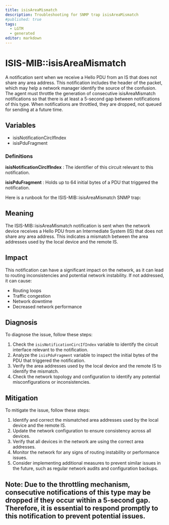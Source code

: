 ```yaml
---
title: isisAreaMismatch
description: Troubleshooting for SNMP trap isisAreaMismatch
#published: true
tags:
  - LGTM
  - generated
editor: markdown
---
```


# ISIS-MIB::isisAreaMismatch 

A notification sent when we receive a Hello
PDU from an IS that does not share any
area address.  This notification includes
the header of the packet, which may help a
network manager identify the source of the
confusion.
The agent must throttle the generation of
consecutive isisAreaMismatch notifications
so that there is at least a 5-second gap
between notifications of this type.  When
notifications are throttled, they are dropped, not
queued for sending at a future time. 


## Variables


  - isisNotificationCircIfIndex
  - isisPduFragment 

### Definitions 


**isisNotificationCircIfIndex** 
: The identifier of this circuit relevant to
this notification. 

**isisPduFragment** 
: Holds up to 64 initial bytes of a PDU that
triggered the notification. 


Here is a runbook for the ISIS-MIB::isisAreaMismatch SNMP trap:

## Meaning

The ISIS-MIB::isisAreaMismatch notification is sent when the network device receives a Hello PDU from an Intermediate System (IS) that does not share any area address. This indicates a mismatch between the area addresses used by the local device and the remote IS.

## Impact

This notification can have a significant impact on the network, as it can lead to routing inconsistencies and potential network instability. If not addressed, it can cause:

* Routing loops
* Traffic congestion
* Network downtime
* Decreased network performance

## Diagnosis

To diagnose the issue, follow these steps:

1. Check the `isisNotificationCircIfIndex` variable to identify the circuit interface relevant to the notification.
2. Analyze the `isisPduFragment` variable to inspect the initial bytes of the PDU that triggered the notification.
3. Verify the area addresses used by the local device and the remote IS to identify the mismatch.
4. Check the network topology and configuration to identify any potential misconfigurations or inconsistencies.

## Mitigation

To mitigate the issue, follow these steps:

1. Identify and correct the mismatched area addresses used by the local device and the remote IS.
2. Update the network configuration to ensure consistency across all devices.
3. Verify that all devices in the network are using the correct area addresses.
4. Monitor the network for any signs of routing instability or performance issues.
5. Consider implementing additional measures to prevent similar issues in the future, such as regular network audits and configuration backups.

Note: Due to the throttling mechanism, consecutive notifications of this type may be dropped if they occur within a 5-second gap. Therefore, it is essential to respond promptly to this notification to prevent potential issues.
---




